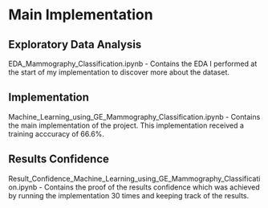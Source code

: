 # Main Implementation

## Exploratory Data Analysis
EDA_Mammography_Classification.ipynb - Contains the EDA I performed at the start of my implementation to discover more about the dataset.

## Implementation
Machine_Learning_using_GE_Mammography_Classification.ipynb - Contains the main implementation of the project. This implementation received a training acccuracy of 66.6%.

## Results Confidence
Result_Confidence_Machine_Learning_using_GE_Mammography_Classification.ipynb - Contains the proof of the results confidence which was achieved by running the implementation 30 times and keeping track of the results.
